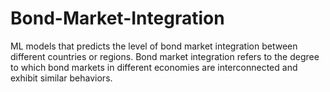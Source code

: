 # Bond-Market-Integration
 ML models that predicts the level of bond market integration between different countries or regions. Bond market integration refers to the degree to which bond markets in different economies are interconnected and exhibit similar behaviors.
